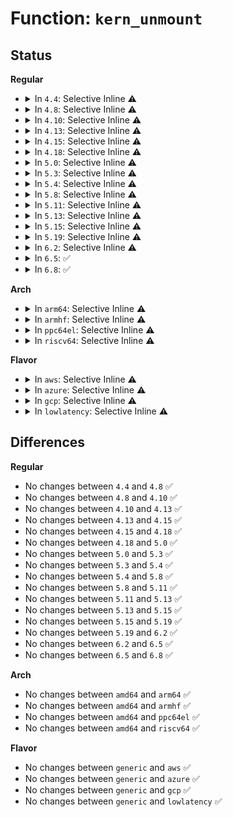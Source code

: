 # Function: <code>kern_unmount</code>

## Status
<b>Regular</b>
<ul>
<li>
<details>
<summary>In <code>4.4</code>: Selective Inline ⚠️</summary>

```c
void kern_unmount(struct vfsmount *mnt);
```

**Collision:** Unique Global

**Inline:** Selective

**Transformation:** False

**Instances:**

```
In fs/namespace.c (ffffffff8122d160)
Location: fs/namespace.c:3173
Inline: True
Direct callers:
  - fs/proc/root.c:pid_ns_release_proc
  - fs/hugetlbfs/inode.c:exit_hugetlbfs_fs
  - ipc/mqueue.c:mq_put_mnt
  - security/selinux/selinuxfs.c:exit_sel_fs
```
**Symbols:**

```
ffffffff8122d160-ffffffff8122d1b0: kern_unmount (STB_GLOBAL)
```
</details>
</li>
<li>
<details>
<summary>In <code>4.8</code>: Selective Inline ⚠️</summary>

```c
void kern_unmount(struct vfsmount *mnt);
```

**Collision:** Unique Global

**Inline:** Selective

**Transformation:** False

**Instances:**

```
In fs/namespace.c (ffffffff81255900)
Location: fs/namespace.c:3160
Inline: True
Direct callers:
  - mm/zsmalloc.c:zs_exit
  - fs/proc/root.c:pid_ns_release_proc
  - ipc/mqueue.c:mq_put_mnt
  - security/selinux/selinuxfs.c:exit_sel_fs
  - drivers/virtio/virtio_balloon.c:virtballoon_probe
```
**Symbols:**

```
ffffffff81255900-ffffffff81255950: kern_unmount (STB_GLOBAL)
```
</details>
</li>
<li>
<details>
<summary>In <code>4.10</code>: Selective Inline ⚠️</summary>

```c
void kern_unmount(struct vfsmount *mnt);
```

**Collision:** Unique Global

**Inline:** Selective

**Transformation:** False

**Instances:**

```
In fs/namespace.c (ffffffff81268cf0)
Location: fs/namespace.c:3304
Inline: True
Direct callers:
  - mm/zsmalloc.c:zs_exit
  - fs/proc/root.c:pid_ns_release_proc
  - ipc/mqueue.c:mq_put_mnt
  - security/selinux/selinuxfs.c:exit_sel_fs
  - drivers/virtio/virtio_balloon.c:virtballoon_remove
  - drivers/virtio/virtio_balloon.c:virtballoon_probe
```
**Symbols:**

```
ffffffff81268cf0-ffffffff81268d40: kern_unmount (STB_GLOBAL)
```
</details>
</li>
<li>
<details>
<summary>In <code>4.13</code>: Selective Inline ⚠️</summary>

```c
void kern_unmount(struct vfsmount *mnt);
```

**Collision:** Unique Global

**Inline:** Selective

**Transformation:** False

**Instances:**

```
In fs/namespace.c (ffffffff81276490)
Location: fs/namespace.c:3240
Inline: True
Direct callers:
  - mm/zsmalloc.c:zs_exit
  - mm/zsmalloc.c:zs_init
  - fs/proc/root.c:pid_ns_release_proc
  - ipc/mqueue.c:mq_put_mnt
  - drivers/virtio/virtio_balloon.c:virtballoon_remove
  - drivers/virtio/virtio_balloon.c:virtballoon_probe
  - drivers/dax/super.c:__dax_fs_exit
```
**Symbols:**

```
ffffffff81276490-ffffffff812764e1: kern_unmount (STB_GLOBAL)
```
</details>
</li>
<li>
<details>
<summary>In <code>4.15</code>: Selective Inline ⚠️</summary>

```c
void kern_unmount(struct vfsmount *mnt);
```

**Collision:** Unique Global

**Inline:** Selective

**Transformation:** False

**Instances:**

```
In fs/namespace.c (ffffffff81298de0)
Location: fs/namespace.c:3313
Inline: True
Direct callers:
  - mm/zsmalloc.c:zs_exit
  - mm/zsmalloc.c:zs_init
  - fs/proc/root.c:pid_ns_release_proc
  - ipc/mqueue.c:mq_put_mnt
  - drivers/virtio/virtio_balloon.c:virtballoon_remove
  - drivers/virtio/virtio_balloon.c:virtballoon_probe
  - drivers/dax/super.c:__dax_fs_exit
```
**Symbols:**

```
ffffffff81298de0-ffffffff81298e31: kern_unmount (STB_GLOBAL)
```
</details>
</li>
<li>
<details>
<summary>In <code>4.18</code>: Selective Inline ⚠️</summary>

```c
void kern_unmount(struct vfsmount *mnt);
```

**Collision:** Unique Global

**Inline:** Selective

**Transformation:** False

**Instances:**

```
In fs/namespace.c (ffffffff812befd0)
Location: fs/namespace.c:3350
Inline: True
Direct callers:
  - mm/zsmalloc.c:zs_exit
  - mm/zsmalloc.c:zs_init
  - fs/proc/root.c:pid_ns_release_proc
  - ipc/mqueue.c:mq_put_mnt
  - drivers/virtio/virtio_balloon.c:virtballoon_remove
  - drivers/virtio/virtio_balloon.c:virtballoon_probe
  - drivers/dax/super.c:__dax_fs_exit
```
**Symbols:**

```
ffffffff812befd0-ffffffff812bf01f: kern_unmount (STB_GLOBAL)
```
</details>
</li>
<li>
<details>
<summary>In <code>5.0</code>: Selective Inline ⚠️</summary>

```c
void kern_unmount(struct vfsmount *mnt);
```

**Collision:** Unique Global

**Inline:** Selective

**Transformation:** False

**Instances:**

```
In fs/namespace.c (ffffffff812d41c0)
Location: fs/namespace.c:3322
Inline: True
Direct callers:
  - mm/zsmalloc.c:zs_exit
  - mm/zsmalloc.c:zs_init
  - fs/proc/root.c:pid_ns_release_proc
  - ipc/mqueue.c:mq_put_mnt
  - drivers/virtio/virtio_balloon.c:virtballoon_remove
  - drivers/virtio/virtio_balloon.c:virtballoon_probe
  - drivers/dax/super.c:__dax_fs_exit
```
**Symbols:**

```
ffffffff812d41c0-ffffffff812d420f: kern_unmount (STB_GLOBAL)
```
</details>
</li>
<li>
<details>
<summary>In <code>5.3</code>: Selective Inline ⚠️</summary>

```c
void kern_unmount(struct vfsmount *mnt);
```

**Collision:** Unique Global

**Inline:** Selective

**Transformation:** False

**Instances:**

```
In fs/namespace.c (ffffffff812f17d0)
Location: fs/namespace.c:3779
Inline: True
Direct callers:
  - mm/zsmalloc.c:zs_exit
  - mm/zsmalloc.c:zs_init
  - fs/proc/root.c:pid_ns_release_proc
  - ipc/mqueue.c:mq_put_mnt
  - drivers/virtio/virtio_balloon.c:virtballoon_remove
  - drivers/virtio/virtio_balloon.c:virtballoon_probe
  - drivers/dax/super.c:dax_fs_exit
  - drivers/dma-buf/dma-buf.c:dma_buf_deinit
```
**Symbols:**

```
ffffffff812f17d0-ffffffff812f181e: kern_unmount (STB_GLOBAL)
```
</details>
</li>
<li>
<details>
<summary>In <code>5.4</code>: Selective Inline ⚠️</summary>

```c
void kern_unmount(struct vfsmount *mnt);
```

**Collision:** Unique Global

**Inline:** Selective

**Transformation:** False

**Instances:**

```
In fs/namespace.c (ffffffff81303380)
Location: fs/namespace.c:3812
Inline: True
Direct callers:
  - mm/zsmalloc.c:zs_exit
  - mm/zsmalloc.c:zs_init
  - fs/proc/root.c:pid_ns_release_proc
  - ipc/mqueue.c:mq_put_mnt
  - drivers/virtio/virtio_balloon.c:virtballoon_remove
  - drivers/virtio/virtio_balloon.c:virtballoon_probe
  - drivers/dax/super.c:dax_fs_exit
  - drivers/dma-buf/dma-buf.c:dma_buf_deinit
```
**Symbols:**

```
ffffffff81303380-ffffffff813033ce: kern_unmount (STB_GLOBAL)
```
</details>
</li>
<li>
<details>
<summary>In <code>5.8</code>: Selective Inline ⚠️</summary>

```c
void kern_unmount(struct vfsmount *mnt);
```

**Collision:** Unique Global

**Inline:** Selective

**Transformation:** False

**Instances:**

```
In fs/namespace.c (ffffffff8133ca20)
Location: fs/namespace.c:3865
Inline: True
Direct callers:
  - mm/zsmalloc.c:zs_exit
  - mm/zsmalloc.c:zs_init
  - fs/proc/proc_sysctl.c:do_sysctl_args
  - ipc/mqueue.c:mq_put_mnt
  - drivers/virtio/virtio_balloon.c:virtballoon_remove
  - drivers/virtio/virtio_balloon.c:virtballoon_probe
  - drivers/dax/super.c:dax_fs_exit
  - drivers/dma-buf/dma-buf.c:dma_buf_deinit
```
**Symbols:**

```
ffffffff8133ca20-ffffffff8133ca71: kern_unmount (STB_GLOBAL)
```
</details>
</li>
<li>
<details>
<summary>In <code>5.11</code>: Selective Inline ⚠️</summary>

```c
void kern_unmount(struct vfsmount *mnt);
```

**Collision:** Unique Global

**Inline:** Selective

**Transformation:** False

**Instances:**

```
In fs/namespace.c (ffffffff813488e0)
Location: fs/namespace.c:3887
Inline: True
Direct callers:
  - kernel/usermode_driver.c:umd_unload_blob
  - mm/zsmalloc.c:zs_exit
  - mm/zsmalloc.c:zs_init
  - fs/proc/proc_sysctl.c:do_sysctl_args
  - ipc/mqueue.c:mq_put_mnt
  - drivers/virtio/virtio_balloon.c:virtballoon_remove
  - drivers/virtio/virtio_balloon.c:virtballoon_probe
  - drivers/dax/super.c:dax_fs_exit
  - drivers/dma-buf/dma-buf.c:dma_buf_deinit
```
**Symbols:**

```
ffffffff813488e0-ffffffff81348931: kern_unmount (STB_GLOBAL)
```
</details>
</li>
<li>
<details>
<summary>In <code>5.13</code>: Selective Inline ⚠️</summary>

```c
void kern_unmount(struct vfsmount *mnt);
```

**Collision:** Unique Global

**Inline:** Selective

**Transformation:** False

**Instances:**

```
In fs/namespace.c (ffffffff8134ecb0)
Location: fs/namespace.c:4293
Inline: True
Direct callers:
  - kernel/usermode_driver.c:umd_unload_blob
  - mm/zsmalloc.c:zs_exit
  - mm/zsmalloc.c:zs_init
  - fs/proc/proc_sysctl.c:do_sysctl_args
  - ipc/mqueue.c:mq_put_mnt
  - drivers/virtio/virtio_balloon.c:virtballoon_remove
  - drivers/virtio/virtio_balloon.c:virtballoon_probe
  - drivers/dax/super.c:dax_fs_exit
  - drivers/dma-buf/dma-buf.c:dma_buf_deinit
```
**Symbols:**

```
ffffffff8134ecb0-ffffffff8134ed01: kern_unmount (STB_GLOBAL)
```
</details>
</li>
<li>
<details>
<summary>In <code>5.15</code>: Selective Inline ⚠️</summary>

```c
void kern_unmount(struct vfsmount *mnt);
```

**Collision:** Unique Global

**Inline:** Selective

**Transformation:** False

**Instances:**

```
In fs/namespace.c (ffffffff8139cd50)
Location: fs/namespace.c:4371
Inline: True
Direct callers:
  - kernel/usermode_driver.c:umd_unload_blob
  - mm/zsmalloc.c:zs_exit
  - mm/zsmalloc.c:zs_init
  - fs/proc/proc_sysctl.c:do_sysctl_args
  - ipc/mqueue.c:mq_put_mnt
  - drivers/virtio/virtio_balloon.c:virtballoon_remove
  - drivers/virtio/virtio_balloon.c:virtballoon_probe
  - drivers/dax/super.c:dax_fs_exit
  - drivers/dma-buf/dma-buf.c:dma_buf_deinit
```
**Symbols:**

```
ffffffff8139cd50-ffffffff8139cda1: kern_unmount (STB_GLOBAL)
```
</details>
</li>
<li>
<details>
<summary>In <code>5.19</code>: Selective Inline ⚠️</summary>

```c
void kern_unmount(struct vfsmount *mnt);
```

**Collision:** Unique Global

**Inline:** Selective

**Transformation:** False

**Instances:**

```
In fs/namespace.c (ffffffff8141fc90)
Location: fs/namespace.c:4464
Inline: True
Direct callers:
  - kernel/usermode_driver.c:umd_unload_blob
  - kernel/usermode_driver.c:umd_load_blob
  - kernel/usermode_driver.c:umd_load_blob
  - kernel/usermode_driver.c:umd_load_blob
  - mm/zsmalloc.c:zs_exit
  - mm/zsmalloc.c:zs_init
  - fs/proc/proc_sysctl.c:do_sysctl_args
  - ipc/mqueue.c:mq_put_mnt
  - drivers/virtio/virtio_balloon.c:virtballoon_remove
  - drivers/virtio/virtio_balloon.c:virtballoon_probe
  - drivers/dax/super.c:dax_fs_exit
  - drivers/dma-buf/dma-buf.c:dma_buf_deinit
```
**Symbols:**

```
ffffffff8141fc90-ffffffff8141fcf1: kern_unmount (STB_GLOBAL)
```
</details>
</li>
<li>
<details>
<summary>In <code>6.2</code>: Selective Inline ⚠️</summary>

```c
void kern_unmount(struct vfsmount *mnt);
```

**Collision:** Unique Global

**Inline:** Selective

**Transformation:** False

**Instances:**

```
In fs/namespace.c (ffffffff814ac190)
Location: fs/namespace.c:4573
Inline: True
Direct callers:
  - kernel/usermode_driver.c:umd_unload_blob
  - kernel/usermode_driver.c:umd_load_blob
  - kernel/usermode_driver.c:umd_load_blob
  - kernel/usermode_driver.c:umd_load_blob
  - fs/proc/proc_sysctl.c:do_sysctl_args
  - ipc/mqueue.c:mq_put_mnt
  - drivers/dax/super.c:dax_core_exit
  - drivers/dax/super.c:dax_core_init
  - drivers/dma-buf/dma-buf.c:dma_buf_deinit
```
**Symbols:**

```
ffffffff814ac190-ffffffff814ac1f1: kern_unmount (STB_GLOBAL)
```
</details>
</li>
<li>
<details>
<summary>In <code>6.5</code>: ✅</summary>

```c
void kern_unmount(struct vfsmount *mnt);
```

**Collision:** Unique Global

**Inline:** No

**Transformation:** False

**Instances:**

```
In fs/namespace.c (ffffffff814e0f50)
Location: fs/namespace.c:4765
Inline: False
Direct callers:
  - kernel/usermode_driver.c:umd_unload_blob
  - kernel/usermode_driver.c:umd_load_blob
  - kernel/usermode_driver.c:umd_load_blob
  - kernel/usermode_driver.c:umd_load_blob
  - fs/proc/proc_sysctl.c:do_sysctl_args
  - drivers/dax/super.c:dax_core_exit
  - drivers/dax/super.c:dax_core_init
  - drivers/dma-buf/dma-buf.c:dma_buf_deinit
```
**Symbols:**

```
ffffffff814e0f50-ffffffff814e0fc4: kern_unmount (STB_GLOBAL)
```
</details>
</li>
<li>
<details>
<summary>In <code>6.8</code>: ✅</summary>

```c
void kern_unmount(struct vfsmount *mnt);
```

**Collision:** Unique Global

**Inline:** No

**Transformation:** False

**Instances:**

```
In fs/namespace.c (ffffffff81515020)
Location: fs/namespace.c:5220
Inline: False
Direct callers:
  - fs/proc/proc_sysctl.c:do_sysctl_args
  - drivers/dax/super.c:dax_core_exit
  - drivers/dax/super.c:dax_core_init
  - drivers/dma-buf/dma-buf.c:dma_buf_deinit
```
**Symbols:**

```
ffffffff81515020-ffffffff81515094: kern_unmount (STB_GLOBAL)
```
</details>
</li>
</ul>
<b>Arch</b>
<ul>
<li>
<details>
<summary>In <code>arm64</code>: Selective Inline ⚠️</summary>

```c
void kern_unmount(struct vfsmount *mnt);
```

**Collision:** Unique Global

**Inline:** Selective

**Transformation:** False

**Instances:**

```
In fs/namespace.c (ffff8000103b67d8)
Location: fs/namespace.c:3812
Inline: True
Direct callers:
  - mm/zsmalloc.c:zs_exit
  - mm/zsmalloc.c:zs_init
  - fs/proc/root.c:pid_ns_release_proc
  - ipc/mqueue.c:mq_put_mnt
  - drivers/virtio/virtio_balloon.c:virtballoon_remove
  - drivers/virtio/virtio_balloon.c:virtballoon_probe
  - drivers/dax/super.c:dax_fs_exit
  - drivers/dma-buf/dma-buf.c:dma_buf_deinit
```
**Symbols:**

```
ffff8000103b67d8-ffff8000103b682c: kern_unmount (STB_GLOBAL)
```
</details>
</li>
<li>
<details>
<summary>In <code>armhf</code>: Selective Inline ⚠️</summary>

```c
void kern_unmount(struct vfsmount *mnt);
```

**Collision:** Unique Global

**Inline:** Selective

**Transformation:** False

**Instances:**

```
In fs/namespace.c (c0594a90)
Location: fs/namespace.c:3812
Inline: True
Direct callers:
  - mm/zsmalloc.c:zs_exit
  - mm/zsmalloc.c:zs_init
  - fs/proc/root.c:pid_ns_release_proc
  - ipc/mqueue.c:mq_put_mnt
  - drivers/virtio/virtio_balloon.c:virtballoon_remove
  - drivers/virtio/virtio_balloon.c:virtballoon_probe
  - drivers/dax/super.c:dax_fs_exit
  - drivers/dma-buf/dma-buf.c:dma_buf_deinit
```
**Symbols:**

```
c0594a90-c0594ae0: kern_unmount (STB_GLOBAL)
```
</details>
</li>
<li>
<details>
<summary>In <code>ppc64el</code>: Selective Inline ⚠️</summary>

```c
void kern_unmount(struct vfsmount *mnt);
```

**Collision:** Unique Global

**Inline:** Selective

**Transformation:** False

**Instances:**

```
In fs/namespace.c (c0000000004b2f80)
Location: fs/namespace.c:3812
Inline: True
Direct callers:
  - mm/zsmalloc.c:zs_exit
  - mm/zsmalloc.c:zs_init
  - fs/proc/root.c:pid_ns_release_proc
  - ipc/mqueue.c:mq_put_mnt
  - drivers/virtio/virtio_balloon.c:virtballoon_remove
  - drivers/virtio/virtio_balloon.c:virtballoon_probe
  - drivers/dax/super.c:dax_fs_exit
  - drivers/dma-buf/dma-buf.c:dma_buf_deinit
```
**Symbols:**

```
c0000000004b2f80-c0000000004b3008: kern_unmount (STB_GLOBAL)
```
</details>
</li>
<li>
<details>
<summary>In <code>riscv64</code>: Selective Inline ⚠️</summary>

```c
void kern_unmount(struct vfsmount *mnt);
```

**Collision:** Unique Global

**Inline:** Selective

**Transformation:** False

**Instances:**

```
In fs/namespace.c (ffffffe0002793e4)
Location: fs/namespace.c:3812
Inline: True
Direct callers:
  - mm/zsmalloc.c:zs_exit
  - mm/zsmalloc.c:zs_init
  - fs/proc/root.c:pid_ns_release_proc
  - ipc/mqueue.c:mq_put_mnt
  - drivers/virtio/virtio_balloon.c:virtballoon_remove
  - drivers/virtio/virtio_balloon.c:virtballoon_probe
  - drivers/dax/super.c:dax_fs_exit
  - drivers/dma-buf/dma-buf.c:dma_buf_deinit
```
**Symbols:**

```
ffffffe0002793e4-ffffffe000279430: kern_unmount (STB_GLOBAL)
```
</details>
</li>
</ul>
<b>Flavor</b>
<ul>
<li>
<details>
<summary>In <code>aws</code>: Selective Inline ⚠️</summary>

```c
void kern_unmount(struct vfsmount *mnt);
```

**Collision:** Unique Global

**Inline:** Selective

**Transformation:** False

**Instances:**

```
In fs/namespace.c (ffffffff812fb960)
Location: fs/namespace.c:3812
Inline: True
Direct callers:
  - mm/zsmalloc.c:zs_exit
  - mm/zsmalloc.c:zs_init
  - fs/proc/root.c:pid_ns_release_proc
  - ipc/mqueue.c:mq_put_mnt
  - drivers/virtio/virtio_balloon.c:virtballoon_remove
  - drivers/virtio/virtio_balloon.c:virtballoon_probe
  - drivers/dax/super.c:dax_fs_exit
  - drivers/dma-buf/dma-buf.c:dma_buf_deinit
```
**Symbols:**

```
ffffffff812fb960-ffffffff812fb9ae: kern_unmount (STB_GLOBAL)
```
</details>
</li>
<li>
<details>
<summary>In <code>azure</code>: Selective Inline ⚠️</summary>

```c
void kern_unmount(struct vfsmount *mnt);
```

**Collision:** Unique Global

**Inline:** Selective

**Transformation:** False

**Instances:**

```
In fs/namespace.c (ffffffff812ec580)
Location: fs/namespace.c:3812
Inline: True
Direct callers:
  - mm/zsmalloc.c:zs_exit
  - mm/zsmalloc.c:zs_init
  - fs/proc/root.c:pid_ns_release_proc
  - ipc/mqueue.c:mq_put_mnt
  - drivers/virtio/virtio_balloon.c:virtballoon_remove
  - drivers/virtio/virtio_balloon.c:virtballoon_probe
  - drivers/dax/super.c:dax_fs_exit
  - drivers/dma-buf/dma-buf.c:dma_buf_deinit
```
**Symbols:**

```
ffffffff812ec580-ffffffff812ec5ce: kern_unmount (STB_GLOBAL)
```
</details>
</li>
<li>
<details>
<summary>In <code>gcp</code>: Selective Inline ⚠️</summary>

```c
void kern_unmount(struct vfsmount *mnt);
```

**Collision:** Unique Global

**Inline:** Selective

**Transformation:** False

**Instances:**

```
In fs/namespace.c (ffffffff812f9750)
Location: fs/namespace.c:3812
Inline: True
Direct callers:
  - mm/zsmalloc.c:zs_exit
  - mm/zsmalloc.c:zs_init
  - fs/proc/root.c:pid_ns_release_proc
  - ipc/mqueue.c:mq_put_mnt
  - drivers/virtio/virtio_balloon.c:virtballoon_remove
  - drivers/virtio/virtio_balloon.c:virtballoon_probe
  - drivers/dax/super.c:dax_fs_exit
  - drivers/dma-buf/dma-buf.c:dma_buf_deinit
```
**Symbols:**

```
ffffffff812f9750-ffffffff812f979e: kern_unmount (STB_GLOBAL)
```
</details>
</li>
<li>
<details>
<summary>In <code>lowlatency</code>: Selective Inline ⚠️</summary>

```c
void kern_unmount(struct vfsmount *mnt);
```

**Collision:** Unique Global

**Inline:** Selective

**Transformation:** False

**Instances:**

```
In fs/namespace.c (ffffffff8130aa60)
Location: fs/namespace.c:3812
Inline: True
Direct callers:
  - mm/zsmalloc.c:zs_exit
  - mm/zsmalloc.c:zs_init
  - fs/proc/root.c:pid_ns_release_proc
  - ipc/mqueue.c:mq_put_mnt
  - drivers/virtio/virtio_balloon.c:virtballoon_remove
  - drivers/virtio/virtio_balloon.c:virtballoon_probe
  - drivers/dax/super.c:dax_fs_exit
  - drivers/dma-buf/dma-buf.c:dma_buf_deinit
```
**Symbols:**

```
ffffffff8130aa60-ffffffff8130aaae: kern_unmount (STB_GLOBAL)
```
</details>
</li>
</ul>

## Differences
<b>Regular</b>
<ul>
<li>
No changes between <code>4.4</code> and <code>4.8</code> ✅
</li>
<li>
No changes between <code>4.8</code> and <code>4.10</code> ✅
</li>
<li>
No changes between <code>4.10</code> and <code>4.13</code> ✅
</li>
<li>
No changes between <code>4.13</code> and <code>4.15</code> ✅
</li>
<li>
No changes between <code>4.15</code> and <code>4.18</code> ✅
</li>
<li>
No changes between <code>4.18</code> and <code>5.0</code> ✅
</li>
<li>
No changes between <code>5.0</code> and <code>5.3</code> ✅
</li>
<li>
No changes between <code>5.3</code> and <code>5.4</code> ✅
</li>
<li>
No changes between <code>5.4</code> and <code>5.8</code> ✅
</li>
<li>
No changes between <code>5.8</code> and <code>5.11</code> ✅
</li>
<li>
No changes between <code>5.11</code> and <code>5.13</code> ✅
</li>
<li>
No changes between <code>5.13</code> and <code>5.15</code> ✅
</li>
<li>
No changes between <code>5.15</code> and <code>5.19</code> ✅
</li>
<li>
No changes between <code>5.19</code> and <code>6.2</code> ✅
</li>
<li>
No changes between <code>6.2</code> and <code>6.5</code> ✅
</li>
<li>
No changes between <code>6.5</code> and <code>6.8</code> ✅
</li>
</ul>
<b>Arch</b>
<ul>
<li>
No changes between <code>amd64</code> and <code>arm64</code> ✅
</li>
<li>
No changes between <code>amd64</code> and <code>armhf</code> ✅
</li>
<li>
No changes between <code>amd64</code> and <code>ppc64el</code> ✅
</li>
<li>
No changes between <code>amd64</code> and <code>riscv64</code> ✅
</li>
</ul>
<b>Flavor</b>
<ul>
<li>
No changes between <code>generic</code> and <code>aws</code> ✅
</li>
<li>
No changes between <code>generic</code> and <code>azure</code> ✅
</li>
<li>
No changes between <code>generic</code> and <code>gcp</code> ✅
</li>
<li>
No changes between <code>generic</code> and <code>lowlatency</code> ✅
</li>
</ul>
